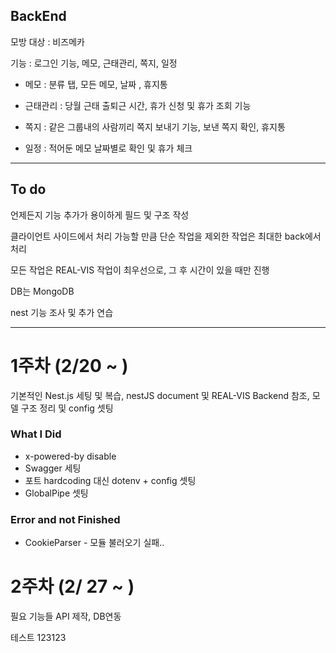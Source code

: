 ## BackEnd

모방 대상 : 비즈메카

기능 : 로그인 기능, 메모, 근태관리, 쪽지, 일정

- 메모 : 분류 탭, 모든 메모, 날짜 , 휴지통

- 근태관리 : 당월 근태 출퇴근 시간, 휴가 신청 및 휴가 조회 기능

- 쪽지 : 같은 그룹내의 사람끼리 쪽지 보내기 기능, 보낸 쪽지 확인, 휴지통

- 일정 : 적어둔 메모 날짜별로 확인 및 휴가 체크

---

## To do

언제든지 기능 추가가 용이하게 필드 및 구조 작성

클라이언트 사이드에서 처리 가능할 만큼 단순 작업을 제외한 작업은 최대한 back에서 처리

모든 작업은 REAL-VIS 작업이 최우선으로, 그 후 시간이 있을 때만 진행

DB는 MongoDB

nest 기능 조사 및 추가 연습

---

# 1주차 (2/20 ~ )

기본적인 Nest.js 세팅 및 복습, nestJS document 및 REAL-VIS Backend 참조, 모델 구조 정리 및 config 셋팅

### What I Did

- x-powered-by disable
- Swagger 세팅
- 포트 hardcoding 대신 dotenv + config 셋팅
- GlobalPipe 셋팅

### Error and not Finished

- CookieParser - 모듈 불러오기 실패..

# 2주차 (2/ 27 ~ )

필요 기능들 API 제작, DB연동


테스트 123123